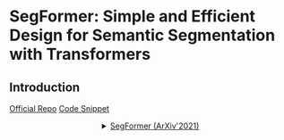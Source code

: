 # SegFormer: Simple and Efficient Design for Semantic Segmentation with Transformers

## Introduction

<!-- [ALGORITHM] -->

<a href="https://github.com/NVlabs/SegFormer">Official Repo</a>
<a href="https://github.com/open-mmlab/mmsegmentation/blob/v0.17.0/mmseg/models/backbones/mit.py#L246">Code Snippet</a>

<details>
<summary align="middle"><a href="https://arxiv.org/abs/2105.15203">SegFormer (ArXiv'2021)</a></summary>

```latex
@article{xie2021segformer,
  title={SegFormer: Simple and Efficient Design for Semantic Segmentation with Transformers},
  author={Xie, Enze and Wang, Wenhai and Yu, Zhiding and Anandkumar, Anima and Alvarez, Jose M and Luo, Ping},
  journal={arXiv preprint arXiv:2105.15203},
  year={2021}
}
```

## Usage

To use other repositories' pre-trained models, it is necessary to convert keys.

We provide a script [`mit2mmseg.py`](../../tools/model_converters/mit2mmseg.py) in the tools directory to convert the key of models from [the official repo](https://github.com/NVlabs/SegFormer) to MMSegmentation style.

```shell
python tools/model_converters/swin2mmseg.py ${PRETRAIN_PATH} ${STORE_PATH}
```

This script convert model from `PRETRAIN_PATH` and store the converted model in `STORE_PATH`.

## Results and models

### ADE20k

| Method | Backbone | Crop Size | Lr schd | Mem (GB) | Inf time (fps) | mIoU | mIoU(ms+flip) | config | download |
| ------ | -------- | --------- | ------: | -------: | -------------- | ---: | ------------- | ------ | -------- |
|Segformer | MIT-B0 | 512x512 | 160000 | 2.1 | 51.32 | 37.41 | 38.34 | [config](https://github.com/open-mmlab/mmsegmentation/blob/master/configs/segformer/segformer_mit-b0_512x512_160k_ade20k.py) | [model](https://download.openmmlab.com/mmsegmentation/v0.5/segformer/segformer_mit-b0_512x512_160k_ade20k/segformer_mit-b0_512x512_160k_ade20k_20210726_101530-8ffa8fda.pth) &#124; [log](https://download.openmmlab.com/mmsegmentation/v0.5/segformer/segformer_mit-b0_512x512_160k_ade20k/segformer_mit-b0_512x512_160k_ade20k_20210726_101530.log.json) |
|Segformer | MIT-B1 | 512x512 | 160000 | 2.6 | 47.66 | 40.97 | 42.54 | [config](https://github.com/open-mmlab/mmsegmentation/blob/master/configs/segformer/segformer_mit-b1_512x512_160k_ade20k.py) | [model](https://download.openmmlab.com/mmsegmentation/v0.5/segformer/segformer_mit-b1_512x512_160k_ade20k/segformer_mit-b1_512x512_160k_ade20k_20210726_112106-d70e859d.pth) &#124; [log](https://download.openmmlab.com/mmsegmentation/v0.5/segformer/segformer_mit-b1_512x512_160k_ade20k/segformer_mit-b1_512x512_160k_ade20k_20210726_112106.log.json) |
|Segformer | MIT-B2 | 512x512 | 160000 | 3.6 | 30.88 | 45.58 | 47.03 | [config](https://github.com/open-mmlab/mmsegmentation/blob/master/configs/segformer/segformer_mit-b2_512x512_160k_ade20k.py) | [model](https://download.openmmlab.com/mmsegmentation/v0.5/segformer/segformer_mit-b2_512x512_160k_ade20k/segformer_mit-b2_512x512_160k_ade20k_20210726_112103-cbd414ac.pth) &#124; [log](https://download.openmmlab.com/mmsegmentation/v0.5/segformer/segformer_mit-b2_512x512_160k_ade20k/segformer_mit-b2_512x512_160k_ade20k_20210726_112103.log.json) |
|Segformer | MIT-B3 | 512x512 | 160000 | 4.8 | 22.11 | 47.82 | 48.81 | [config](https://github.com/open-mmlab/mmsegmentation/blob/master/configs/segformer/segformer_mit-b3_512x512_160k_ade20k.py) | [model](https://download.openmmlab.com/mmsegmentation/v0.5/segformer/segformer_mit-b3_512x512_160k_ade20k/segformer_mit-b3_512x512_160k_ade20k_20210726_081410-962b98d2.pth) &#124; [log](https://download.openmmlab.com/mmsegmentation/v0.5/segformer/segformer_mit-b3_512x512_160k_ade20k/segformer_mit-b3_512x512_160k_ade20k_20210726_081410.log.json) |
|Segformer | MIT-B4 | 512x512 | 160000 | 6.1 | 15.45 | 48.46 | 49.76 | [config](https://github.com/open-mmlab/mmsegmentation/blob/master/configs/segformer/segformer_mit-b4_512x512_160k_ade20k.py) | [model](https://download.openmmlab.com/mmsegmentation/v0.5/segformer/segformer_mit-b4_512x512_160k_ade20k/segformer_mit-b4_512x512_160k_ade20k_20210728_183055-7f509d7d.pth) &#124; [log](https://download.openmmlab.com/mmsegmentation/v0.5/segformer/segformer_mit-b4_512x512_160k_ade20k/segformer_mit-b4_512x512_160k_ade20k_20210728_183055.log.json) |
|Segformer | MIT-B5 | 512x512 | 160000 | 7.2 | 11.89 | 49.13 | 50.22 | [config](https://github.com/open-mmlab/mmsegmentation/blob/master/configs/segformer/segformer_mit-b5_512x512_160k_ade20k.py) | [model](https://download.openmmlab.com/mmsegmentation/v0.5/segformer/segformer_mit-b5_512x512_160k_ade20k/segformer_mit-b5_512x512_160k_ade20k_20210726_145235-94cedf59.pth) &#124; [log](https://download.openmmlab.com/mmsegmentation/v0.5/segformer/segformer_mit-b5_512x512_160k_ade20k/segformer_mit-b5_512x512_160k_ade20k_20210726_145235.log.json) |
|Segformer | MIT-B5 | 640x640 | 160000 | 11.5 | 11.30 | 49.62 | 50.36 | [config](https://github.com/open-mmlab/mmsegmentation/blob/master/configs/segformer/segformer_mit-b5_640x640_160k_ade20k.py) | [model](https://download.openmmlab.com/mmsegmentation/v0.5/segformer/segformer_mit-b5_640x640_160k_ade20k/segformer_mit-b5_640x640_160k_ade20k_20210801_121243-41d2845b.pth) &#124; [log](https://download.openmmlab.com/mmsegmentation/v0.5/segformer/segformer_mit-b5_640x640_160k_ade20k/segformer_mit-b5_640x640_160k_ade20k_20210801_121243.log.json) |

Evaluation with AlignedResize:

  | Method | Backbone | Crop Size | Lr schd | mIoU | mIoU(ms+flip) |
  | ------ | -------- | --------- | ------: | ---: | ------------- |
  |Segformer | MIT-B0 | 512x512 | 160000 | 38.1  | 38.57 |
  |Segformer | MIT-B1 | 512x512 | 160000 | 41.64 | 42.76 |
  |Segformer | MIT-B2 | 512x512 | 160000 | 46.53 | 47.49 |
  |Segformer | MIT-B3 | 512x512 | 160000 | 48.46 | 49.14 |
  |Segformer | MIT-B4 | 512x512 | 160000 | 49.34 | 50.29 |
  |Segformer | MIT-B5 | 512x512 | 160000 | 50.08 | 50.72 |
  |Segformer | MIT-B5 | 640x640 | 160000 | 50.58 | 50.8  |

We replace `AlignedResize` in original implementatiuon to `Resize + ResizeToMultiple`. If you want to test by
using `AlignedResize`, you can change the dataset pipeline like this:

```python
test_pipeline = [
    dict(type='LoadImageFromFile'),
    dict(
        type='MultiScaleFlipAug',
        img_scale=(2048, 512),
        # img_ratios=[0.5, 0.75, 1.0, 1.25, 1.5, 1.75],
        flip=False,
        transforms=[
            dict(type='Resize', keep_ratio=True),
            # resize image to multiple of 32, improve SegFormer by 0.5-1.0 mIoU.
            dict(type='ResizeToMultiple', size_divisor=32),
            dict(type='RandomFlip'),
            dict(type='Normalize', **img_norm_cfg),
            dict(type='ImageToTensor', keys=['img']),
            dict(type='Collect', keys=['img']),
        ])
]
```
